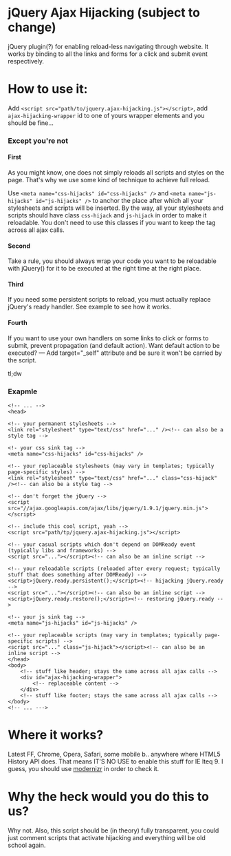 # jQuery Ajax Hijacking (subject to change)
jQuery plugin(?) for enabling reload-less navigating through website.
It works by binding to all the links and forms for a click and submit event respectively.

# How to use it:
Add `<script src="path/to/jquery.ajax-hijacking.js"></script>`, add `ajax-hijacking-wrapper` id to one of yours wrapper
elements and you should be fine...

### Except you're not

#### First
As you might know, one does not simply reloads all scripts and styles on the page. That's why we use some kind of
technique to achieve full reload.

Use `<meta name="css-hijacks" id="css-hijacks" />` and `<meta name="js-hijacks" id="js-hijacks" />` to anchor the place
after which all your stylesheets and scripts will be inserted. By the way, all your stylesheets and scripts should
have class `css-hijack` and `js-hijack` in order to make it reloadable. You don't need to use this classes if you want to keep the
tag across all ajax calls.

#### Second
Take a rule, you should always wrap your code you want to be reloadable with jQuery() for it to be executed
at the right time at the right place.

#### Third
If you need some persistent scripts to reload, you must actually replace jQuery's ready handler. See example to see how
it works.

#### Fourth
If you want to use your own handlers on some links to click or forms to submit, prevent propagation (and default action).
Want default action to be executed? &mdash; Add target="_self" attribute and be sure it won't be carried by the script.


tl;dw

### Exapmle

```
<!-- ... -->
<head>

<!-- your permanent stylesheets -->
<link rel="stylesheet" type="text/css" href="..." /><!-- can also be a style tag -->

<!- your css sink tag -->
<meta name="css-hijacks" id="css-hijacks" />

<!-- your replaceable stylesheets (may vary in templates; typically page-specific styles) -->
<link rel="stylesheet" type="text/css" href="..." class="css-hijack" /><!-- can also be a style tag -->

<!-- don't forget the jQuery -->
<script src="//ajax.googleapis.com/ajax/libs/jquery/1.9.1/jquery.min.js"></script>

<!-- include this cool script, yeah -->
<script src="path/tp/jquery.ajax-hijacking.js"></script>

<!-- your casual scripts which don't depend on DOMReady event (typically libs and frameworks) -->
<script src="..."></script><!-- can also be an inline script -->

<!-- your reloadable scripts (reloaded after every request; typically stuff that does something after DOMReady) -->
<script>jQuery.ready.persistent();</script><!-- hijacking jQuery.ready -->
<script src="..."></script><!-- can also be an inline script -->
<script>jQuery.ready.restore();</script><!-- restoring jQuery.ready -->

<!-- your js sink tag -->
<meta name="js-hijacks" id="js-hijacks" />

<!-- your replaceable scripts (may vary in templates; typically page-specific scripts) -->
<script src="..." class="js-hijack"></script><!-- can also be an inline script -->
</head>
<body>
	<!-- stuff like header; stays the same across all ajax calls -->
	<div id="ajax-hijacking-wrapper">
		<!-- replaceable content -->
	</div>
	<!-- stuff like footer; stays the same across all ajax calls -->
</body>
<!-- ... --->
```

# Where it works? 
Latest FF, Chrome, Opera, Safari, some mobile b.. anywhere where HTML5 History API does. That means IT'S NO USE to 
enable this stuff for IE lteq 9. I guess, you should use [modernizr](http://modernizr.com/) in order to check it.

# Why the heck would you do this to us?
Why not. Also, this script should be (in theory) fully transparent, you could just comment scripts that activate hijacking
and everything will be old school again.
